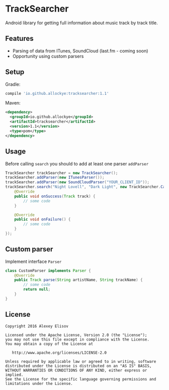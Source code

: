 # TrackSearcher
Android library for getting full information about music track by track title.
## Features
- Parsing of data from ITunes, SoundCloud (last.fm - coming soon)
- Opportunity using custom parsers

## Setup
Gradle:
```gradle
compile 'io.github.allockye:tracksearcher:1.1'
```
Maven:
```xml
<dependency>
  <groupId>io.github.allockye</groupId>
  <artifactId>tracksearcher</artifactId>
  <version>1.1</version>
  <type>pom</type>
</dependency>
```
## Usage
Before calling ```search``` you should to add at least one parser ```addParser```
```java
TrackSearcher trackSearcher = new TrackSearcher();
trackSearcher.addParser(new ITunesParser());
trackSearcher.addParser(new SoundCloudParser("YOUR_CLIENT_ID"));
trackSearcher.search("Night Lovell", "Dark Light", new TrackSearcher.Callback() {
    @Override
    public void onSuccess(Track track) {
        // some code
    }

    @Override
    public void onFailure() {
        // some code
    }
});
```
## Custom parser
Implement interface ```Parser```
```java
class CustomParser implements Parser {
    @Override
    public Track parse(String artistName, String trackName) {
        // some code
        return null;
    }
}
```
## License
```
Copyright 2016 Alexey Elisov

Licensed under the Apache License, Version 2.0 (the "License");
you may not use this file except in compliance with the License.
You may obtain a copy of the License at

   http://www.apache.org/licenses/LICENSE-2.0

Unless required by applicable law or agreed to in writing, software
distributed under the License is distributed on an "AS IS" BASIS,
WITHOUT WARRANTIES OR CONDITIONS OF ANY KIND, either express or implied.
See the License for the specific language governing permissions and
limitations under the License.
